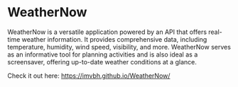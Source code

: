 # WeatherNow

WeatherNow is a versatile application powered by an API that offers real-time weather information. It provides comprehensive data, including temperature, humidity, wind speed, visibility, and more. WeatherNow serves as an informative tool for planning activities and is also ideal as a screensaver, offering up-to-date weather conditions at a glance.

Check it out here: https://imvbh.github.io/WeatherNow/

